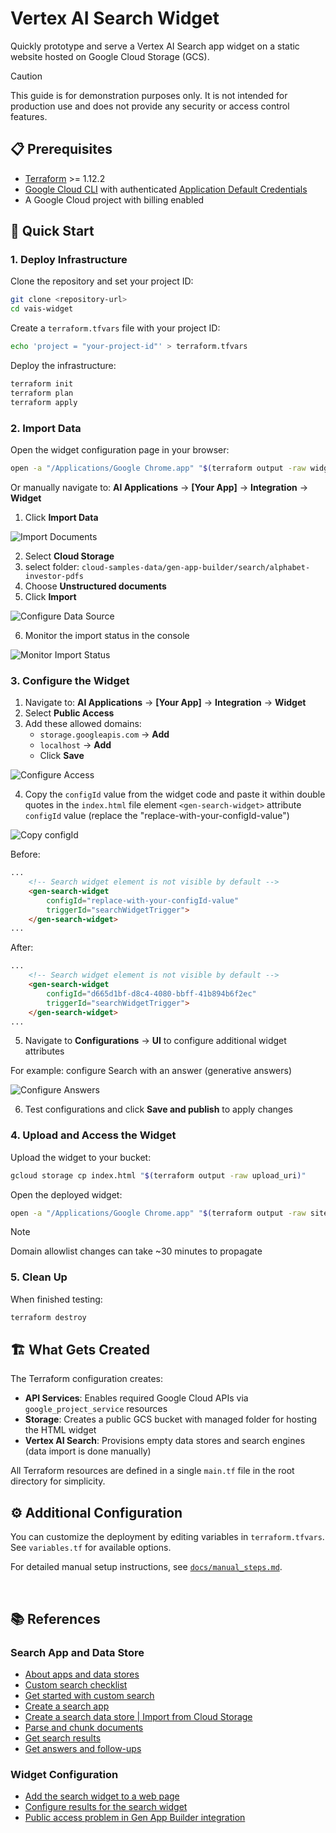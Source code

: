 # Vertex AI Search Widget

Quickly prototype and serve a Vertex AI Search app widget on a static website hosted on Google Cloud Storage (GCS).

> [!CAUTION]
> This guide is for demonstration purposes only. It is not intended for production use and does not provide any security or access control features.

## 📋 Prerequisites

- [Terraform](https://terraform.io/downloads) >= 1.12.2
- [Google Cloud CLI](https://cloud.google.com/sdk/docs/install) with authenticated [Application Default Credentials](https://cloud.google.com/docs/authentication/set-up-adc-local-dev-environment)
- A Google Cloud project with billing enabled

## 🚀 Quick Start

### 1. Deploy Infrastructure

Clone the repository and set your project ID:

```bash
git clone <repository-url>
cd vais-widget
```

Create a `terraform.tfvars` file with your project ID:

```bash
echo 'project = "your-project-id"' > terraform.tfvars
```

Deploy the infrastructure:

```bash
terraform init
terraform plan
terraform apply
```

### 2. Import Data

Open the widget configuration page in your browser:

```bash
open -a "/Applications/Google Chrome.app" "$(terraform output -raw widget_console_page)"
```

Or manually navigate to: **AI Applications** → **[Your App]** → **Integration** → **Widget**

1. Click **Import Data**

![Import Documents](docs/assets/import_data.png)

2. Select **Cloud Storage**
3. select folder: `cloud-samples-data/gen-app-builder/search/alphabet-investor-pdfs`
4. Choose **Unstructured documents**
5. Click **Import**

![Configure Data Source](docs/assets/configure_source.png)

6. Monitor the import status in the console

![Monitor Import Status](docs/assets/import_status.png)

### 3. Configure the Widget

1. Navigate to: **AI Applications** → **[Your App]** → **Integration** → **Widget**
2. Select **Public Access**
3. Add these allowed domains:
   - `storage.googleapis.com` → **Add**
   - `localhost` → **Add**
   - Click **Save**

![Configure Access](docs/assets/alllowlist_domains.png)

4. Copy the `configId` value from the widget code and paste it within double quotes in the `index.html` file element `<gen-search-widget>` attribute `configId` value (replace the "replace-with-your-configId-value")

![Copy configId](docs/assets/copy_configId.png)

Before:
```html
...
    <!-- Search widget element is not visible by default -->
    <gen-search-widget
        configId="replace-with-your-configId-value"
        triggerId="searchWidgetTrigger">
    </gen-search-widget>
...

```

After:
```html
...
    <!-- Search widget element is not visible by default -->
    <gen-search-widget
        configId="d665d1bf-d8c4-4080-bbff-41b894b6f2ec"
        triggerId="searchWidgetTrigger">
    </gen-search-widget>
...

```

5. Navigate to **Configurations** → **UI** to configure additional widget attributes

For example: configure Search with an answer (generative answers)

![Configure Answers](docs/assets/configure_answers.png)

6. Test configurations and click **Save and publish** to apply changes

### 4. Upload and Access the Widget

Upload the widget to your bucket:

```bash
gcloud storage cp index.html "$(terraform output -raw upload_uri)"
```

Open the deployed widget:

```bash
open -a "/Applications/Google Chrome.app" "$(terraform output -raw site_link)"
```

> [!NOTE]
> Domain allowlist changes can take ~30 minutes to propagate

### 5. Clean Up

When finished testing:

```bash
terraform destroy
```

## 🏗️ What Gets Created

The Terraform configuration creates:

- **API Services**: Enables required Google Cloud APIs via `google_project_service` resources
- **Storage**: Creates a public GCS bucket with managed folder for hosting the HTML widget  
- **Vertex AI Search**: Provisions empty data stores and search engines (data import is done manually)

All Terraform resources are defined in a single `main.tf` file in the root directory for simplicity.

## ⚙️ Additional Configuration

You can customize the deployment by editing variables in `terraform.tfvars`. See `variables.tf` for available options.

For detailed manual setup instructions, see [`docs/manual_steps.md`](docs/manual_steps.md).

<br>

## 📚 References

### Search App and Data Store
- [About apps and data stores](https://cloud.google.com/generative-ai-app-builder/docs/create-datastore-ingest)
- [Custom search checklist](https://cloud.google.com/generative-ai-app-builder/docs/generic-search-checklist)
- [Get started with custom search](https://cloud.google.com/generative-ai-app-builder/docs/try-enterprise-search#unstructured-data)
- [Create a search app](https://cloud.google.com/generative-ai-app-builder/docs/create-engine-es)
- [Create a search data store | Import from Cloud Storage](https://cloud.google.com/generative-ai-app-builder/docs/create-data-store-es#cloud-storage)
- [Parse and chunk documents](https://cloud.google.com/generative-ai-app-builder/docs/parse-chunk-documents)
- [Get search results](https://cloud.google.com/generative-ai-app-builder/docs/preview-search-results)
- [Get answers and follow-ups](https://cloud.google.com/generative-ai-app-builder/docs/answer)

### Widget Configuration
- [Add the search widget to a web page](https://cloud.google.com/generative-ai-app-builder/docs/add-widget)
- [Configure results for the search widget](https://cloud.google.com/generative-ai-app-builder/docs/configure-widget-attributes)
- [Public access problem in Gen App Builder integration](https://stackoverflow.com/questions/76975273/public-access-problem-in-gen-app-builder-integration)
